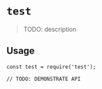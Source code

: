 # `test`

> TODO: description

## Usage

```
const test = require('test');

// TODO: DEMONSTRATE API
```
